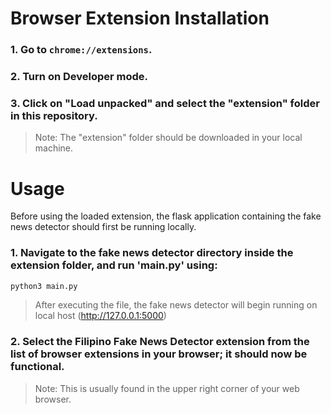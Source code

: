 
# Browser Extension Installation

### 1. Go to `chrome://extensions`.

### 2. Turn on Developer mode.

### 3. Click on "Load unpacked" and select the "extension" folder in this repository.

> Note: The "extension" folder should be downloaded  in your local machine.

# Usage

Before using the loaded extension, the flask application containing the fake news detector should first be running locally.

### 1. Navigate to the fake news detector directory inside the extension folder, and run 'main.py' using:

``` bash
python3 main.py
```
> After executing the file, the fake news detector will begin running on local host (http://127.0.0.1:5000) 

### 2. Select the Filipino Fake News Detector extension from the list of browser extensions in your browser; it should now be functional.

> Note: This is usually found in the upper right corner of your web browser. 
